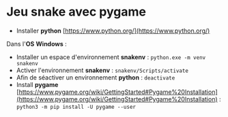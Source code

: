# Jeu snake avec pygame

- Installer **python** [https://www.python.org/](https://www.python.org/)

Dans l'**OS** **Windows** :

- Installer un espace d'environnement **snakenv** : `python.exe -m venv snakenv`
- Activer l'environnement **snakenv** : `snakenv/Scripts/activate`
- Afin de séactiver un environnement **python** : `deactivate`
- Install **pygame** [https://www.pygame.org/wiki/GettingStarted#Pygame%20Installation](https://www.pygame.org/wiki/GettingStarted#Pygame%20Installation) : `python3 -m pip install -U pygame --user`

